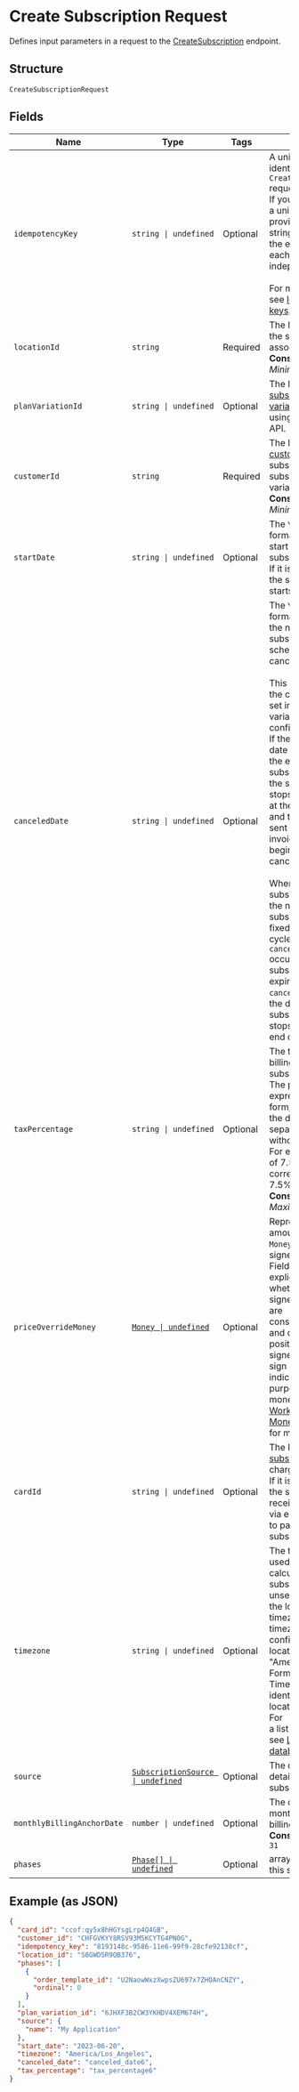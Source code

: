<!-- Optimized: 2025-10-06 -->
<!-- RPM: 1.6.2.1.1.6.2.1_create-subscription-request_20251006 -->
<!-- Session: E2E RPM DNA Application -->
<!-- AOM: RND (Reggie & Dro) -->
<!-- COI: TECHNOLOGY -->
<!-- RPM: HIGH -->
<!-- ACTION: BUILD -->

# Create Subscription Request

Defines input parameters in a request to the
[CreateSubscription](../../doc/api/subscriptions.md#create-subscription) endpoint.

## Structure

`CreateSubscriptionRequest`

## Fields

| Name | Type | Tags | Description |
|  --- | --- | --- | --- |
| `idempotencyKey` | `string \| undefined` | Optional | A unique string that identifies this `CreateSubscription` request.<br>If you do not provide a unique string (or provide an empty string as the value),<br>the endpoint treats each request as independent.<br><br>For more information, see [Idempotency keys](https://developer.squareup.com/docs/build-basics/common-api-patterns/idempotency). |
| `locationId` | `string` | Required | The ID of the location the subscription is associated with.<br>**Constraints**: *Minimum Length*: `1` |
| `planVariationId` | `string \| undefined` | Optional | The ID of the [subscription plan variation](https://developer.squareup.com/docs/subscriptions-api/plans-and-variations#plan-variations) created using the Catalog API. |
| `customerId` | `string` | Required | The ID of the [customer](entity:Customer) subscribing to the subscription plan variation.<br>**Constraints**: *Minimum Length*: `1` |
| `startDate` | `string \| undefined` | Optional | The `YYYY-MM-DD`-formatted date to start the subscription.<br>If it is unspecified, the subscription starts immediately. |
| `canceledDate` | `string \| undefined` | Optional | The `YYYY-MM-DD`-formatted date when the newly created subscription is scheduled for cancellation.<br><br>This date overrides the cancellation date set in the plan variation configuration.<br>If the cancellation date is earlier than the end date of a subscription cycle, the subscription stops<br>at the canceled date and the subscriber is sent a prorated invoice at the beginning of the canceled cycle.<br><br>When the subscription plan of the newly created subscription has a fixed number of cycles and the `canceled_date`<br>occurs before the subscription plan expires, the specified `canceled_date` sets the date when the subscription<br>stops through the end of the last cycle. |
| `taxPercentage` | `string \| undefined` | Optional | The tax to add when billing the subscription.<br>The percentage is expressed in decimal form, using a `'.'` as the decimal<br>separator and without a `'%'` sign. For example, a value of 7.5<br>corresponds to 7.5%.<br>**Constraints**: *Maximum Length*: `10` |
| `priceOverrideMoney` | [`Money \| undefined`](../../doc/models/money.md) | Optional | Represents an amount of money. `Money` fields can be signed or unsigned.<br>Fields that do not explicitly define whether they are signed or unsigned are<br>considered unsigned and can only hold positive amounts. For signed fields, the<br>sign of the value indicates the purpose of the money transfer. See<br>[Working with Monetary Amounts](https://developer.squareup.com/docs/build-basics/working-with-monetary-amounts)<br>for more information. |
| `cardId` | `string \| undefined` | Optional | The ID of the [subscriber's](entity:Customer) [card](entity:Card) to charge.<br>If it is not specified, the subscriber receives an invoice via email with a link to pay for their subscription. |
| `timezone` | `string \| undefined` | Optional | The timezone that is used in date calculations for the subscription. If unset, defaults to<br>the location timezone. If a timezone is not configured for the location, defaults to "America/New_York".<br>Format: the IANA Timezone Database identifier for the location timezone. For<br>a list of time zones, see [List of tz database time zones](https://en.wikipedia.org/wiki/List_of_tz_database_time_zones). |
| `source` | [`SubscriptionSource \| undefined`](../../doc/models/subscription-source.md) | Optional | The origination details of the subscription. |
| `monthlyBillingAnchorDate` | `number \| undefined` | Optional | The day-of-the-month to change the billing date to.<br>**Constraints**: `>= 1`, `<= 31` |
| `phases` | [`Phase[] \| undefined`](../../doc/models/phase.md) | Optional | array of phases for this subscription |

## Example (as JSON)

```json
{
  "card_id": "ccof:qy5x8hHGYsgLrp4Q4GB",
  "customer_id": "CHFGVKYY8RSV93M5KCYTG4PN0G",
  "idempotency_key": "8193148c-9586-11e6-99f9-28cfe92138cf",
  "location_id": "S8GWD5R9QB376",
  "phases": [
    {
      "order_template_id": "U2NaowWxzXwpsZU697x7ZHOAnCNZY",
      "ordinal": 0
    }
  ],
  "plan_variation_id": "6JHXF3B2CW3YKHDV4XEM674H",
  "source": {
    "name": "My Application"
  },
  "start_date": "2023-06-20",
  "timezone": "America/Los_Angeles",
  "canceled_date": "canceled_date6",
  "tax_percentage": "tax_percentage6"
}
```
